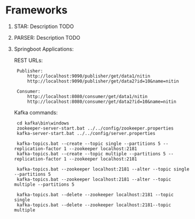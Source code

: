 # Frameworks
1. STAR: Description TODO

2. PARSER: Description TODO

3. Springboot Applications:
   
    REST URLs:

        Publisher:
            http://localhost:9090/publisher/get/data1/nitin
            http://localhost:9090/publisher/get/data2?id=10&name=nitin

        Consumer:
            http://localhost:8080/consumer/get/data1/nitin
            http://localhost:8080/consumer/get/data2?id=10&name=nitin
  
  
    Kafka commands:
  
        cd kafka\bin\windows
        zookeeper-server-start.bat ../../config/zookeeper.properties
        kafka-server-start.bat ../../config/server.properties

        kafka-topics.bat --create --topic single --partitions 5 --replication-factor 1 --zookeeper localhost:2181
        kafka-topics.bat --create --topic multiple --partitions 5 --replication-factor 1 --zookeeper localhost:2181

        kafka-topics.bat --zookeeper localhost:2181 --alter --topic single --partitions 5
        kafka-topics.bat --zookeeper localhost:2181 --alter --topic multiple --partitions 5

        kafka-topics.bat --delete --zookeeper localhost:2181 --topic single
        kafka-topics.bat --delete --zookeeper localhost:2181--topic multiple
